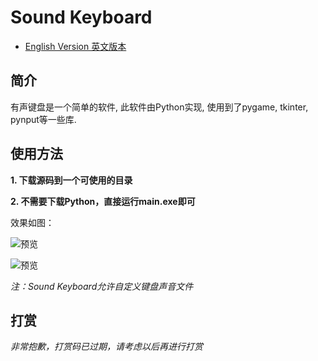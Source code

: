 # Sound Keyboard
- [English Version 英文版本](./README.md)

## 简介
有声键盘是一个简单的软件, 此软件由Python实现, 使用到了pygame, tkinter, pynput等一些库.

## 使用方法
**1. 下载源码到一个可使用的目录**

**2. 不需要下载Python，直接运行main.exe即可**

效果如图：

![预览](images/preview.png)

![预览](images/preview-1.png)

*注：Sound Keyboard允许自定义键盘声音文件*

## 打赏

*非常抱歉，打赏码已过期，请考虑以后再进行打赏*